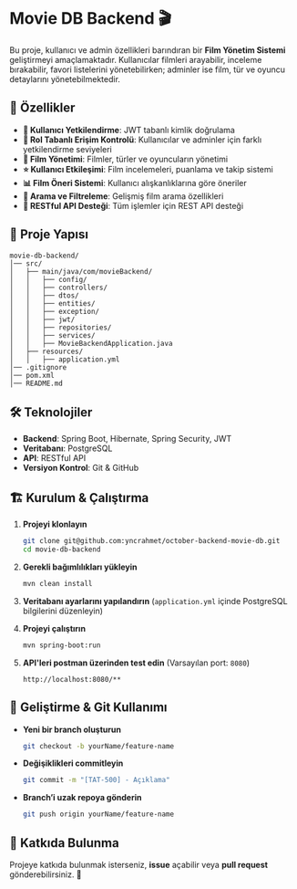 # Movie DB Backend 🎬

Bu proje, kullanıcı ve admin özellikleri barındıran bir **Film Yönetim Sistemi** geliştirmeyi amaçlamaktadır. Kullanıcılar filmleri arayabilir, inceleme bırakabilir, favori listelerini yönetebilirken; adminler ise film, tür ve oyuncu detaylarını yönetebilmektedir.

## 🚀 Özellikler

- **🔑 Kullanıcı Yetkilendirme**: JWT tabanlı kimlik doğrulama
- **👥 Rol Tabanlı Erişim Kontrolü**: Kullanıcılar ve adminler için farklı yetkilendirme seviyeleri
- **🎥 Film Yönetimi**: Filmler, türler ve oyuncuların yönetimi
- **⭐ Kullanıcı Etkileşimi**: Film incelemeleri, puanlama ve takip sistemi
- **📊 Film Öneri Sistemi**: Kullanıcı alışkanlıklarına göre öneriler
- **🔎 Arama ve Filtreleme**: Gelişmiş film arama özellikleri
- **📡 RESTful API Desteği**: Tüm işlemler için REST API desteği

## 📂 Proje Yapısı

```
movie-db-backend/
│── src/
│   ├── main/java/com/movieBackend/
│   │   ├── config/
│   │   ├── controllers/
│   │   ├── dtos/
│   │   ├── entities/
│   │   ├── exception/
│   │   ├── jwt/
│   │   ├── repositories/
│   │   ├── services/
│   │   ├── MovieBackendApplication.java
│   ├── resources/
│   │   ├── application.yml
│── .gitignore
│── pom.xml
│── README.md
```

## 🛠️ Teknolojiler

- **Backend**: Spring Boot, Hibernate, Spring Security, JWT
- **Veritabanı**: PostgreSQL
- **API**: RESTful API
- **Versiyon Kontrol**: Git & GitHub

## 🏗️ Kurulum & Çalıştırma

1. **Projeyi klonlayın**  
   ```sh
   git clone git@github.com:yncrahmet/october-backend-movie-db.git
   cd movie-db-backend
   ```

2. **Gerekli bağımlılıkları yükleyin**  
   ```sh
   mvn clean install
   ```

3. **Veritabanı ayarlarını yapılandırın** (`application.yml` içinde PostgreSQL bilgilerini düzenleyin)

4. **Projeyi çalıştırın**  
   ```sh
   mvn spring-boot:run
   ```

5. **API'leri postman üzerinden test edin** (Varsayılan port: `8080`)  
   ```
   http://localhost:8080/**
   ```

## 🚦 Geliştirme & Git Kullanımı

- **Yeni bir branch oluşturun**  
  ```sh
  git checkout -b yourName/feature-name
  ```
- **Değişiklikleri commitleyin**  
  ```sh
  git commit -m "[TAT-500] - Açıklama"
  ```
- **Branch’i uzak repoya gönderin**  
  ```sh
  git push origin yourName/feature-name
  ```

## 📝 Katkıda Bulunma

Projeye katkıda bulunmak isterseniz, **issue** açabilir veya **pull request** gönderebilirsiniz. 🚀
